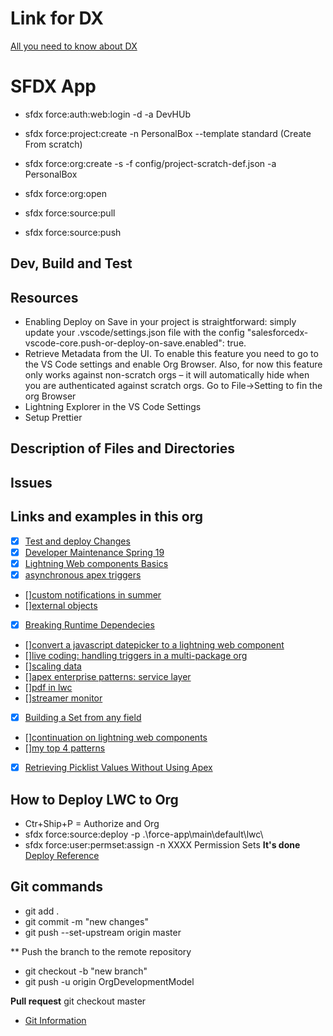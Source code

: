 # Link for DX

[All you need to know about DX](https://forcedotcom.github.io/salesforcedx-vscode/articles/getting-started/install)

# SFDX App

- sfdx force:auth:web:login -d -a DevHUb
- sfdx force:project:create -n PersonalBox --template standard (Create From scratch)
- sfdx force:org:create -s -f config/project-scratch-def.json -a PersonalBox
- sfdx force:org:open

- sfdx force:source:pull
- sfdx force:source:push

## Dev, Build and Test

## Resources

- Enabling Deploy on Save in your project is straightforward: simply update your .vscode/settings.json file with the config "salesforcedx-vscode-core.push-or-deploy-on-save.enabled": true.
- Retrieve Metadata from the UI. To enable this feature you need to go to the VS Code settings and enable Org Browser. Also, for now this feature only works against non-scratch orgs – it will automatically hide when you are authenticated against scratch orgs. Go to File->Setting to fin the org Browser
- Lightning Explorer in the VS Code Settings
- Setup Prettier

## Description of Files and Directories

## Issues

## Links and examples in this org

- [x] [Test and deploy Changes](https://trailhead.salesforce.com/content/learn/modules/org-development-model/test-and-deploy-changes)
- [x] [Developer Maintenance Spring 19](https://trailhead.salesforce.com/content/learn/modules/platform-developer1-maintenance-spring19)
- [x] [Lightning Web components Basics](https://trailhead.salesforce.com/content/learn/modules/lightning-web-components-basics)
- [x] [asynchronous apex triggers ](https://developer.salesforce.com/blogs/2019/06/get-buildspiration-with-asynchronous-apex-triggers-in-summer-19.html)
- [][custom notifications in summer](https://developer.salesforce.com/blogs/2019/06/get-buildspiration-with-custom-notifications-in-summer-19.html)
- [][external objects](https://trailhead.salesforce.com/en/content/learn/modules/lightning_connect/lightning_connect_introduction)
- [x] [Breaking Runtime Dependecies](https://developer.salesforce.com/blogs/2019/07/breaking-runtime-dependencies-with-dependency-injection.html)
- [][convert a javascript datepicker to a lightning web component](https://developer.salesforce.com/blogs/2019/08/convert-a-javascript-datepicker-to-a-lightning-web-component.html)
- [][live coding: handling triggers in a multi-package org](https://developer.salesforce.com/blogs/2019/08/live-coding-with-simon-goodyear.html)
- [][scaling data](https://developer.salesforce.com/blogs/2019/08/scaling-data-access-with-app-layer-cache.html)
- [][apex enterprise patterns: service layer](https://trailhead.salesforce.com/content/learn/modules/apex_patterns_sl)
- [][pdf in lwc](https://developer.salesforce.com/blogs/2019/07/display-pdf-files-with-lightning-web-components.html)
- [][streamer monitor](https://developer.salesforce.com/blogs/2019/07/a-refresher-on-the-four-streaming-apis-and-a-monitoring-tool.html)
- [x] [Building a Set from any field](https://bigassforce.com/field-keysets)
- [][continuation on lightning web components](https://medium.com/@jefersonchaves/continuation-on-lightning-web-components-8735b7f37fa1)
- [][my top 4 patterns](https://medium.com/@dangoslen/my-top-4-patterns-for-writing-simple-code-466705ac0b97)
- [x] [Retrieving Picklist Values Without Using Apex](https://developer.salesforce.com/blogs/2019/12/retrieving-picklist-values-without-using-apex.html)

## How to Deploy LWC to Org

- Ctr+Ship+P = Authorize and Org
- sfdx force:source:deploy -p .\force-app\main\default\lwc\
- sfdx force:user:permset:assign -n XXXX Permission Sets
  **It's done**
  [Deploy Reference](https://developer.salesforce.com/docs/atlas.en-us.sfdx_cli_reference.meta/sfdx_cli_reference/cli_reference_force_source.htm)

## Git commands

- git add .
- git commit -m "new changes"
- git push --set-upstream origin master

\*\* Push the branch to the remote repository

- git checkout -b "new branch"
- git push -u origin OrgDevelopmentModel

**Pull request**
git checkout master

- [Git Information](https://trailhead.salesforce.com/en/content/learn/modules/git-and-git-hub-basics/work-with-teams-in-git-hub)
